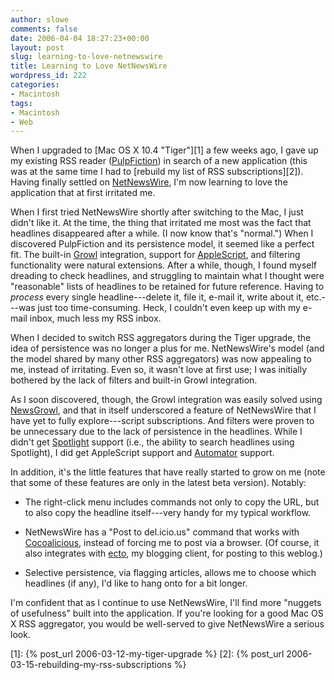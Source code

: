 ```yaml
---
author: slowe
comments: false
date: 2006-04-04 18:27:23+00:00
layout: post
slug: learning-to-love-netnewswire
title: Learning to Love NetNewsWire
wordpress_id: 222
categories:
- Macintosh
tags:
- Macintosh
- Web
---
```


When I upgraded to [Mac OS X 10.4 "Tiger"][1] a few weeks ago, I gave up my existing RSS reader ([PulpFiction](http://freshsqueeze.com/products/pulpfiction/)) in search of a new application (this was at the same time I had to [rebuild my list of RSS subscriptions][2]). Having finally settled on [NetNewsWire](http://ranchero.com/netnewswire/), I'm now learning to love the application that at first irritated me.

When I first tried NetNewsWire shortly after switching to the Mac, I just didn't like it. At the time, the thing that irritated me most was the fact that headlines disappeared after a while. (I now know that's "normal.") When I discovered PulpFiction and its persistence model, it seemed like a perfect fit. The built-in [Growl](http://www.growl.info/) integration, support for [AppleScript](http://www.apple.com/macosx/features/applescript/), and filtering functionality were natural extensions. After a while, though, I found myself dreading to check headlines, and struggling to maintain what I thought were "reasonable" lists of headlines to be retained for future reference. Having to _process_ every single headline---delete it, file it, e-mail it, write about it, etc.---was just too time-consuming. Heck, I couldn't even keep up with my e-mail inbox, much less my RSS inbox.

When I decided to switch RSS aggregators during the Tiger upgrade, the idea of persistence was no longer a plus for me. NetNewsWire's model (and the model shared by many other RSS aggregators) was now appealing to me, instead of irritating. Even so, it wasn't love at first use; I was initially bothered by the lack of filters and built-in Growl integration.

As I soon discovered, though, the Growl integration was easily solved using [NewsGrowl](http://fever606.distantblue.net/code/), and that in itself underscored a feature of NetNewsWire that I have yet to fully explore---script subscriptions. And filters were proven to be unnecessary due to the lack of persistence in the headlines. While I didn't get [Spotlight](http://www.apple.com/macosx/features/spotlight/) support (i.e., the ability to search headlines using Spotlight), I did get AppleScript support and [Automator](http://www.apple.com/macosx/features/automator/) support.

In addition, it's the little features that have really started to grow on me (note that some of these features are only in the latest beta version). Notably:

* The right-click menu includes commands not only to copy the URL, but to also copy the headline itself---very handy for my typical workflow.

* NetNewsWire has a "Post to del.icio.us" command that works with [Cocoalicious](http://www.scifihifi.com/cocoalicious/), instead of forcing me to post via a browser. (Of course, it also integrates with [ecto](http://ecto.kung-foo.tv/), my blogging client, for posting to this weblog.)

* Selective persistence, via flagging articles, allows me to choose which headlines (if any), I'd like to hang onto for a bit longer.

I'm confident that as I continue to use NetNewsWire, I'll find more "nuggets of usefulness" built into the application. If you're looking for a good Mac OS X RSS aggregator, you would be well-served to give NetNewsWire a serious look.

[1]: {% post_url 2006-03-12-my-tiger-upgrade %}
[2]: {% post_url 2006-03-15-rebuilding-my-rss-subscriptions %}
